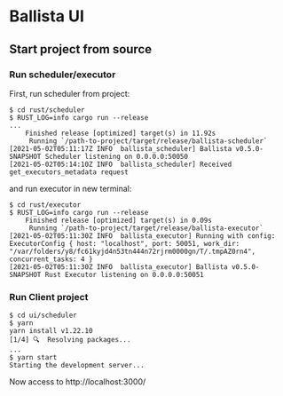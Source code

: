 <!---
  Licensed to the Apache Software Foundation (ASF) under one
  or more contributor license agreements.  See the NOTICE file
  distributed with this work for additional information
  regarding copyright ownership.  The ASF licenses this file
  to you under the Apache License, Version 2.0 (the
  "License"); you may not use this file except in compliance
  with the License.  You may obtain a copy of the License at

    http://www.apache.org/licenses/LICENSE-2.0

  Unless required by applicable law or agreed to in writing,
  software distributed under the License is distributed on an
  "AS IS" BASIS, WITHOUT WARRANTIES OR CONDITIONS OF ANY
  KIND, either express or implied.  See the License for the
  specific language governing permissions and limitations
  under the License.
-->

# Ballista UI

## Start project from source

### Run scheduler/executor

First, run scheduler from project:

```shell
$ cd rust/scheduler
$ RUST_LOG=info cargo run --release
...
    Finished release [optimized] target(s) in 11.92s
     Running `/path-to-project/target/release/ballista-scheduler`
[2021-05-02T05:11:17Z INFO  ballista_scheduler] Ballista v0.5.0-SNAPSHOT Scheduler listening on 0.0.0.0:50050
[2021-05-02T05:14:10Z INFO  ballista_scheduler] Received get_executors_metadata request
```

and run executor in new terminal:

```shell
$ cd rust/executor
$ RUST_LOG=info cargo run --release
    Finished release [optimized] target(s) in 0.09s
     Running `/path-to-project/target/release/ballista-executor`
[2021-05-02T05:11:30Z INFO  ballista_executor] Running with config: ExecutorConfig { host: "localhost", port: 50051, work_dir: "/var/folders/y8/fc61kyjd4n53tn444n72rjrm0000gn/T/.tmpAZ0rn4", concurrent_tasks: 4 }
[2021-05-02T05:11:30Z INFO  ballista_executor] Ballista v0.5.0-SNAPSHOT Rust Executor listening on 0.0.0.0:50051
```

### Run Client project

```shell
$ cd ui/scheduler
$ yarn
yarn install v1.22.10
[1/4] 🔍  Resolving packages...
...
$ yarn start
Starting the development server...
```

Now access to http://localhost:3000/
